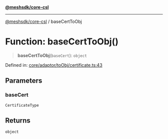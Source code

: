 [**@meshsdk/core-csl**](../README.md)

***

[@meshsdk/core-csl](../globals.md) / baseCertToObj

# Function: baseCertToObj()

> **baseCertToObj**(`baseCert`): `object`

Defined in: [core/adaptor/toObj/certificate.ts:43](https://github.com/MeshJS/mesh/blob/1abde1553cbd7cf2cf4e40197fc0de9e4a7d0f49/packages/mesh-core-csl/src/core/adaptor/toObj/certificate.ts#L43)

## Parameters

### baseCert

`CertificateType`

## Returns

`object`
